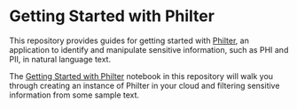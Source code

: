 # Getting Started with Philter

This repository provides guides for getting started with [Philter](https://www.mtnfog.com/products/philter/), an application to identify and manipulate sensitive information, such as PHI and PII, in natural language text.

The [Getting Started with Philter](https://github.com/mtnfog/philter-getting-started/blob/master/Getting%20Started%20with%20Philter.ipynb) notebook in this repository will walk you through creating an instance of Philter in your cloud and filtering sensitive information from some sample text.